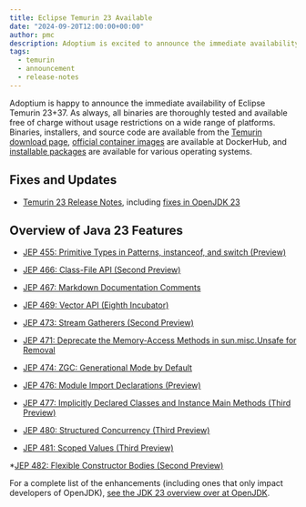 ```yaml
---
title: Eclipse Temurin 23 Available
date: "2024-09-20T12:00:00+00:00"
author: pmc
description: Adoptium is excited to announce the immediate availability of Eclipse Temurin 23.
tags:
  - temurin
  - announcement
  - release-notes
---
```


Adoptium is happy to announce the immediate availability of Eclipse Temurin 23+37. As always, all binaries are thoroughly tested and available free of charge without usage restrictions on a wide range of platforms. Binaries, installers, and source code are available from the [Temurin download page](https://adoptium.net/temurin/releases), [official container images](https://hub.docker.com/_/eclipse-temurin) are available at DockerHub, and [installable packages](https://adoptium.net/installation/) are available for various operating systems.

## Fixes and Updates

* [Temurin 23 Release Notes](https://adoptium.net/temurin/release-notes/?version=jdk-23+37), including [fixes in OpenJDK 23](https://bugs.openjdk.org/issues/?jql=project+%3D+JDK+AND+fixVersion+%3D+23)

## Overview of Java 23 Features

* [JEP 455: Primitive Types in Patterns, instanceof, and switch (Preview)](https://openjdk.org/jeps/455)

* [JEP 466: Class-File API (Second Preview)](https://openjdk.org/jeps/466)

* [JEP 467: Markdown Documentation Comments](https://openjdk.org/jeps/467)

* [JEP 469: Vector API (Eighth Incubator)](https://openjdk.org/jeps/469)

* [JEP 473: Stream Gatherers (Second Preview)](https://openjdk.org/jeps/473)

* [JEP 471: Deprecate the Memory-Access Methods in sun.misc.Unsafe for Removal](https://openjdk.org/jeps/471)

* [JEP 474: ZGC: Generational Mode by Default](https://openjdk.org/jeps/474)

* [JEP 476: Module Import Declarations (Preview)](https://openjdk.org/jeps/476)

* [JEP 477: Implicitly Declared Classes and Instance Main Methods (Third Preview)](https://openjdk.org/jeps/477)

* [JEP 480: Structured Concurrency (Third Preview)](https://openjdk.org/jeps/480)

* [JEP 481: Scoped Values (Third Preview)](https://openjdk.org/jeps/481)

*[JEP 482: Flexible Constructor Bodies (Second Preview)](https://openjdk.org/jeps/482)

For a complete list of the enhancements (including ones that only impact developers of OpenJDK), [see the JDK 23 overview over at OpenJDK](https://openjdk.org/projects/jdk/23/).
